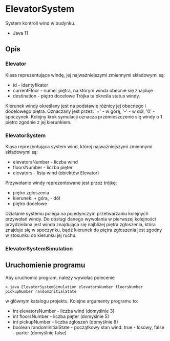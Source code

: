 # ElevatorSystem

System kontroli wind w budynku. 

- Java 11

## Opis 
### Elevator
Klasa reprezentująca windę, jej najważniejszymi zmiennymi składowymi są:
- id - identyfikator 
- currentFloor - numer piętra, na którym winda obecnie się znajduje
- destination - piętro docelowe
Trójka ta określa status windy.

Kierunek windy określany jest na podstawie różnicy jej obecnego i docelowego piętra. Oznaczany jest przez: '+' - w górę, '-' - w dół, '0' - spoczynek.
Kolejny krok symulacji oznacza przemieszczenie się windy o 1 piętro zgodnie z jej kierunkiem.


### ElevatorSystem
Klasa reprezentująca system wind, której najważniejszymi zmiennymi składowymi są:
- elevatorsNumber - liczba wind 
- floorsNumber - liczba pięter
- elevators - lista wind (obiektów Elevator)

Przywołanie windy reprezentowane jest przez trójkę:
- piętro zgłoszenia
- kierunek: + góra, - dół
- piętro docelowe

Działanie systemu polega na pojedynczym przetwarzaniu kolejnych przywołań windy. Do obsługi danego wywołania w pierwszej kolejności przydzielana jest winda znajdująca się najbliżej piętra zgłoszenia, która znajduje się w spoczynku, bądź kierunek do piętra zgłoszenia jest zgodny w stosunku do kierunku jej ruchu.


### ElevatorSystemSimulation


## Uruchomienie programu
Aby uruchomić program, należy wywołać polecenie
```
> java ElevatorSystemSimulation elevatorsNumber floorsNumber pickupNumber randomInitialState
```
w głównym katalogu projektu.
Kolejne argumenty programu to:
- int elevatorsNumber - liczba wind (domyślnie 3)
- int floorsNumber - liczba pięter (domyślnie 5)
- int pickupNumber - liczba zgłoszeń (domyślnie 8)
- boolean randomInitialState - początkowy stan wind: true - losowy, false - parter (domyślnie false)
